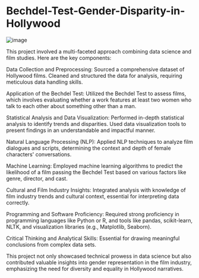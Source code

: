 # Bechdel-Test-Gender-Disparity-in-Hollywood

![image](https://encrypted-tbn0.gstatic.com/images?q=tbn:ANd9GcTUZ0xuZhXuVZ9s8PE8Cyg8Mxd1dXx0jhlvBE_w3cTLumgsSly0cU_iQ7YgB8VShhycKgQ&usqp=CAU)

This project involved a multi-faceted approach combining data science and film studies. Here are the key components:

Data Collection and Preprocessing: Sourced a comprehensive dataset of Hollywood films. Cleaned and structured the data for analysis, requiring meticulous data handling skills.

Application of the Bechdel Test: Utilized the Bechdel Test to assess films, which involves evaluating whether a work features at least two women who talk to each other about something other than a man.

Statistical Analysis and Data Visualization: Performed in-depth statistical analysis to identify trends and disparities. Used data visualization tools to present findings in an understandable and impactful manner.

Natural Language Processing (NLP): Applied NLP techniques to analyze film dialogues and scripts, determining the context and depth of female characters' conversations.

Machine Learning: Employed machine learning algorithms to predict the likelihood of a film passing the Bechdel Test based on various factors like genre, director, and cast.

Cultural and Film Industry Insights: Integrated analysis with knowledge of film industry trends and cultural context, essential for interpreting data correctly.

Programming and Software Proficiency: Required strong proficiency in programming languages like Python or R, and tools like pandas, scikit-learn, NLTK, and visualization libraries (e.g., Matplotlib, Seaborn).

Critical Thinking and Analytical Skills: Essential for drawing meaningful conclusions from complex data sets.

This project not only showcased technical prowess in data science but also contributed valuable insights into gender representation in the film industry, emphasizing the need for diversity and equality in Hollywood narratives.
